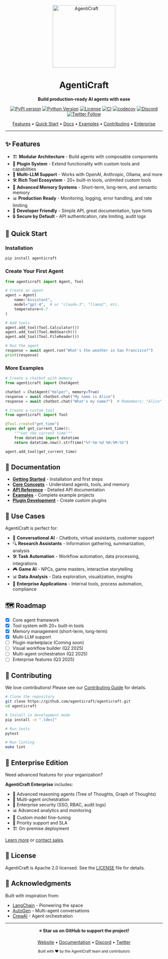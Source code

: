 <div align="center">
  <picture>
    <source media="(prefers-color-scheme: dark)" srcset="https://raw.githubusercontent.com/agenticraft/.github/main/assets/logo-dark.png">
    <source media="(prefers-color-scheme: light)" srcset="https://raw.githubusercontent.com/agenticraft/.github/main/assets/logo-light.png">
    <img alt="AgentiCraft" src="https://raw.githubusercontent.com/agenticraft/.github/main/assets/logo-light.png" width="200">
  </picture>
  
  # AgentiCraft
  
  **Build production-ready AI agents with ease**
  
  [![PyPI version](https://badge.fury.io/py/agenticraft.svg)](https://pypi.org/project/agenticraft/)
  [![Python Version](https://img.shields.io/pypi/pyversions/agenticraft)](https://pypi.org/project/agenticraft/)
  [![License](https://img.shields.io/badge/License-Apache%202.0-blue.svg)](LICENSE)
  [![CI](https://github.com/agenticraft/agenticraft/workflows/CI/badge.svg)](https://github.com/agenticraft/agenticraft/actions)
  [![codecov](https://codecov.io/gh/agenticraft/agenticraft/branch/main/graph/badge.svg)](https://codecov.io/gh/agenticraft/agenticraft)
  [![Discord](https://img.shields.io/discord/1234567890?color=7289da&label=Discord&logo=discord&logoColor=white)](https://discord.gg/agenticraft)
  [![Twitter Follow](https://img.shields.io/twitter/follow/agenticraft?style=social)](https://twitter.com/agenticraft)
</div>

<p align="center">
  <a href="#-features">Features</a> •
  <a href="#-quick-start">Quick Start</a> •
  <a href="#-documentation">Docs</a> •
  <a href="#-examples">Examples</a> •
  <a href="#-contributing">Contributing</a> •
  <a href="#-enterprise">Enterprise</a>
</p>

---

## ✨ Features

- 🏗️ **Modular Architecture** - Build agents with composable components
- 🔌 **Plugin System** - Extend functionality with custom tools and capabilities
- 🤖 **Multi-LLM Support** - Works with OpenAI, Anthropic, Ollama, and more
- 🛠️ **Rich Tool Ecosystem** - 20+ built-in tools, unlimited custom tools
- 🧠 **Advanced Memory Systems** - Short-term, long-term, and semantic memory
- 📊 **Production Ready** - Monitoring, logging, error handling, and rate limiting
- 🎨 **Developer Friendly** - Simple API, great documentation, type hints
- 🔒 **Secure by Default** - API authentication, rate limiting, audit logs

## 🚀 Quick Start

### Installation

```bash
pip install agenticraft
```

### Create Your First Agent

```python
from agenticraft import Agent, Tool

# Create an agent
agent = Agent(
    name="Assistant",
    model="gpt-4",  # or "claude-3", "llama2", etc.
    temperature=0.7
)

# Add tools
agent.add_tool(Tool.Calculator())
agent.add_tool(Tool.WebSearch())
agent.add_tool(Tool.FileReader())

# Run the agent
response = await agent.run("What's the weather in San Francisco?")
print(response)
```

### More Examples

```python
# Create a chatbot with memory
from agenticraft import ChatAgent

chatbot = ChatAgent("Helper", memory=True)
response = await chatbot.chat("My name is Alice")
response = await chatbot.chat("What's my name?")  # Remembers: "Alice"

# Create a custom tool
from agenticraft import Tool

@Tool.create("get_time")
async def get_current_time():
    """Get the current time"""
    from datetime import datetime
    return datetime.now().strftime("%Y-%m-%d %H:%M:%S")

agent.add_tool(get_current_time)
```

## 📖 Documentation

- **[Getting Started](https://docs.agenticraft.ai/getting-started)** - Installation and first steps
- **[Core Concepts](https://docs.agenticraft.ai/concepts)** - Understand agents, tools, and memory
- **[API Reference](https://docs.agenticraft.ai/api)** - Detailed API documentation
- **[Examples](https://github.com/agenticraft/agenticraft-examples)** - Complete example projects
- **[Plugin Development](https://docs.agenticraft.ai/plugins)** - Create custom plugins

## 🎯 Use Cases

AgentiCraft is perfect for:

- 💬 **Conversational AI** - Chatbots, virtual assistants, customer support
- 🔍 **Research Assistants** - Information gathering, summarization, analysis
- 🛠️ **Task Automation** - Workflow automation, data processing, integrations
- 🎮 **Game AI** - NPCs, game masters, interactive storytelling
- 📊 **Data Analysis** - Data exploration, visualization, insights
- 🏢 **Enterprise Applications** - Internal tools, process automation, compliance

## 🗺️ Roadmap

- [x] Core agent framework
- [x] Tool system with 20+ built-in tools
- [x] Memory management (short-term, long-term)
- [x] Multi-LLM support
- [ ] Plugin marketplace (Coming soon)
- [ ] Visual workflow builder (Q2 2025)
- [ ] Multi-agent orchestration (Q2 2025)
- [ ] Enterprise features (Q3 2025)

## 🤝 Contributing

We love contributions! Please see our [Contributing Guide](CONTRIBUTING.md) for details.

```bash
# Clone the repository
git clone https://github.com/agenticraft/agenticraft.git
cd agenticraft

# Install in development mode
pip install -e ".[dev]"

# Run tests
pytest

# Run linting
make lint
```

## 🏢 Enterprise Edition

Need advanced features for your organization?

**AgentiCraft Enterprise** includes:
- 🚀 Advanced reasoning agents (Tree of Thoughts, Graph of Thoughts)
- 👥 Multi-agent orchestration
- 🔐 Enterprise security (SSO, RBAC, audit logs)
- 📊 Advanced analytics and monitoring
- 🎯 Custom model fine-tuning
- 💼 Priority support and SLA
- 🏗️ On-premise deployment

[Learn more](https://agenticraft.ai/enterprise) or [contact sales](mailto:enterprise@agenticraft.ai).

## 📄 License

AgentiCraft is Apache 2.0 licensed. See the [LICENSE](LICENSE) file for details.

## 🙏 Acknowledgments

Built with inspiration from:
- [LangChain](https://github.com/langchain-ai/langchain) - Pioneering the space
- [AutoGen](https://github.com/microsoft/autogen) - Multi-agent conversations
- [CrewAI](https://github.com/joaomdmoura/crewai) - Agent orchestration

---

<div align="center">
  <strong>⭐ Star us on GitHub to support the project!</strong>
  
  <p>
    <a href="https://agenticraft.ai">Website</a> •
    <a href="https://docs.agenticraft.ai">Documentation</a> •
    <a href="https://discord.gg/agenticraft">Discord</a> •
    <a href="https://twitter.com/agenticraft">Twitter</a>
  </p>
  
  <sub>Built with ❤️ by the AgentiCraft team and contributors</sub>
</div>
